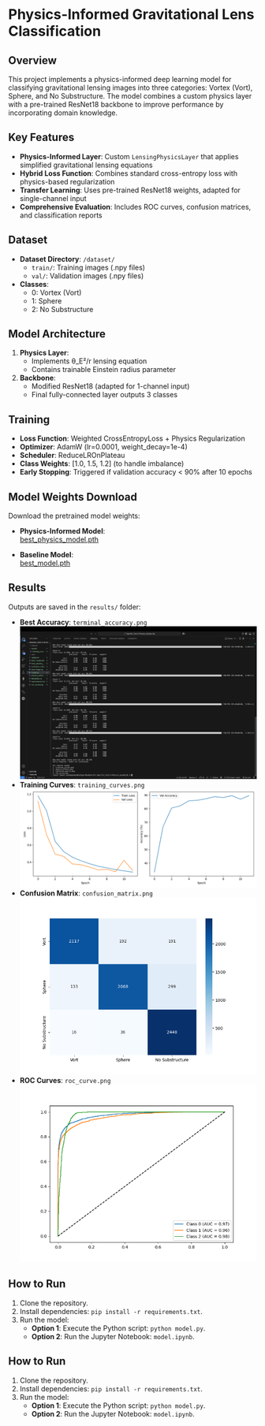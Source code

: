 # Physics-Informed Gravitational Lens Classification

## Overview
This project implements a physics-informed deep learning model for classifying gravitational lensing images into three categories: Vortex (Vort), Sphere, and No Substructure. The model combines a custom physics layer with a pre-trained ResNet18 backbone to improve performance by incorporating domain knowledge.

## Key Features
- **Physics-Informed Layer**: Custom `LensingPhysicsLayer` that applies simplified gravitational lensing equations
- **Hybrid Loss Function**: Combines standard cross-entropy loss with physics-based regularization
- **Transfer Learning**: Uses pre-trained ResNet18 weights, adapted for single-channel input
- **Comprehensive Evaluation**: Includes ROC curves, confusion matrices, and classification reports

## Dataset
- **Dataset Directory**: `/dataset/`
  - `train/`: Training images (.npy files)
  - `val/`: Validation images (.npy files)
- **Classes**:
  - 0: Vortex (Vort)
  - 1: Sphere
  - 2: No Substructure

## Model Architecture
1. **Physics Layer**:
   - Implements θ_E²/r lensing equation
   - Contains trainable Einstein radius parameter
2. **Backbone**:
   - Modified ResNet18 (adapted for 1-channel input)
   - Final fully-connected layer outputs 3 classes

## Training
- **Loss Function**: Weighted CrossEntropyLoss + Physics Regularization
- **Optimizer**: AdamW (lr=0.0001, weight_decay=1e-4)
- **Scheduler**: ReduceLROnPlateau
- **Class Weights**: [1.0, 1.5, 1.2] (to handle imbalance)
- **Early Stopping**: Triggered if validation accuracy < 90% after 10 epochs

## Model Weights Download

Download the pretrained model weights:

- **Physics-Informed Model**:  
  [best_physics_model.pth](https://drive.google.com/file/d/1FucjgLUny_g-brwWCHwzsKpw1gac6G1V/view?usp=sharing)  
  
- **Baseline Model**:  
  [best_model.pth](https://drive.google.com/file/d/1LqxyEX1DdMZdFGn01sjB1CQVheWW9Yan/view?usp=sharing)  
  

## Results
Outputs are saved in the `results/` folder:

- **Best Accuracy**: `terminal_accuracy.png`
  ![terminal_output](results/terminal_accuracy.png)
- **Training Curves**: `training_curves.png`
  ![Training Curves](results/training_curves.png)
- **Confusion Matrix**: `confusion_matrix.png`
  ![Confusion Matrix](results/confusion_matrix.png)
- **ROC Curves**: `roc_curve.png`
  ![ROC Curves](results/roc_curve.png)

## How to Run
1. Clone the repository.
2. Install dependencies: `pip install -r requirements.txt`.
3. Run the model:
   - **Option 1**: Execute the Python script: `python model.py`.
   - **Option 2**: Run the Jupyter Notebook: `model.ipynb`.

## How to Run
1. Clone the repository.
2. Install dependencies: `pip install -r requirements.txt`.
3. Run the model:
   - **Option 1**: Execute the Python script: `python model.py`.
   - **Option 2**: Run the Jupyter Notebook: `model.ipynb`.
